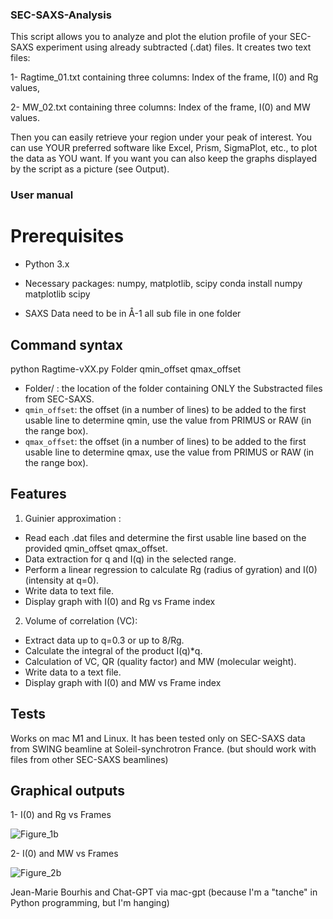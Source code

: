 ### SEC-SAXS-Analysis

This script allows you to analyze and plot the elution profile of your SEC-SAXS experiment using already subtracted (.dat) files.
It creates two text files:

1- Ragtime_01.txt containing three columns: Index of the frame, I(0) and Rg values,

2- MW_02.txt containing three columns: Index of the frame, I(0) and MW values.

Then you can easily retrieve your region under your peak of interest.
You can use YOUR preferred software like Excel, Prism, SigmaPlot, etc., to plot the data as YOU want. 
If you want you can also keep the graphs displayed by the script as a picture (see Output).

### User manual
# Prerequisites
   - Python 3.x
   - Necessary packages: numpy, matplotlib, scipy
        conda install numpy matplotlib scipy 
        
   - SAXS Data need to be in Å-1 all sub file in one folder 

## Command syntax

 python Ragtime-vXX.py Folder qmin_offset qmax_offset

   - Folder/ : the location of the folder containing ONLY the Substracted files from SEC-SAXS.
   - `qmin_offset`: the offset (in a number of lines) to be added to the first usable line to determine qmin, use the value from PRIMUS or RAW (in the range box).
   - `qmax_offset`: the offset (in a number of lines) to be added to the first usable line to determine qmax, use the value from PRIMUS or RAW (in the range box).

## Features
 1. Guinier approximation :
 - Read each .dat files and determine the first usable line based on the provided qmin_offset qmax_offset.
 - Data extraction for q and I(q) in the selected range.
 - Perform a linear regression to calculate Rg (radius of gyration) and I(0) (intensity at q=0).
 - Write data to text file.
 - Display graph with I(0) and Rg vs Frame index

 2. Volume of correlation (VC):
 - Extract data up to q=0.3 or up to 8/Rg.
 - Calculate the integral of the product I(q)*q.
 - Calculation of VC, QR (quality factor) and MW (molecular weight).
 - Write data to a text file.
 - Display graph with I(0) and MW vs Frame index
 
## Tests
 Works on mac M1 and Linux. It has been tested only on SEC-SAXS data from SWING beamline at Soleil-synchrotron France.
(but should work with files from other SEC-SAXS beamlines)

## Graphical outputs 
1- I(0) and Rg vs Frames 

![Figure_1b](https://github.com/JMB-Scripts/SEC-SAXS-Analysis/assets/20182399/e59dee29-2056-4c30-874b-53c71f543d4e)

2- I(0) and MW vs Frames

![Figure_2b](https://github.com/JMB-Scripts/SEC-SAXS-Analysis/assets/20182399/a600f1aa-7606-473a-ab62-8f42a1238dc0)


Jean-Marie Bourhis and Chat-GPT via mac-gpt (because I'm a "tanche" in Python programming, but I'm hanging)

